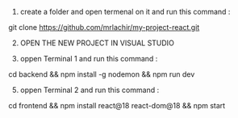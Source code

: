 1) create a folder and open termenal on it and run this command :

  git clone https://github.com/mrlachir/my-project-react.git

2) OPEN THE NEW PROJECT IN VISUAL STUDIO
  
3) oppen Terminal 1 and run this command :

  cd backend && npm install -g nodemon && npm run dev

5) oppen Terminal 2 and run this command :

  cd frontend && npm install react@18 react-dom@18 && npm start
